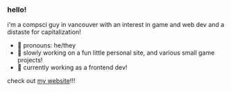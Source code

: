### hello!

i'm a compsci guy in vancouver with an interest in game and web dev and a distaste for capitalization!

- 🐢 pronouns: he/they
- 🌱 slowly working on a fun little personal site, and various small game projects!
- 🔭 currently working as a frontend dev!

check out <a href="https://lumens.live/">my website</a>!!!
